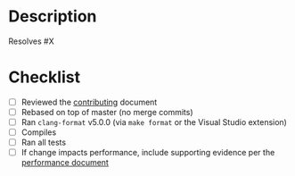 # Description

Resolves #X

<!---

Describe what this pull request does, which issue it's resolving (usually applicable for code changes).

--->

# Checklist
- [ ] Reviewed the [contributing](https://github.com/aiblocks/aiblocks-core/blob/master/CONTRIBUTING.md#submitting-changes) document
- [ ] Rebased on top of master (no merge commits)
- [ ] Ran `clang-format` v5.0.0 (via `make format` or the Visual Studio extension)
- [ ] Compiles
- [ ] Ran all tests
- [ ] If change impacts performance, include supporting evidence per the [performance document](https://github.com/aiblocks/aiblocks-core/blob/master/performance-eval/performance-eval.md)

